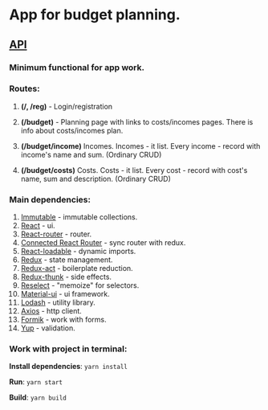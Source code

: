 # App for budget planning.

## [API](https://github.com/RenatRysaev/save-money-api)

### Minimum functional for app work.

### Routes:

1. **(/, /reg)** - Login/registration

2. **(/budget)** - Planning page with links to costs/incomes pages. There is info about costs/incomes plan.

3. **(/budget/income)** Incomes. Incomes - it list. Every income - record with income's name and sum. (Ordinary CRUD)

4. **(/budget/costs)** Costs. Costs - it list. Every cost - record with cost's name, sum and description. (Ordinary CRUD)

### Main dependencies:

1. [Immutable](https://facebook.github.io/immutable-js/docs/#/) - immutable collections.
2. [React](https://reactjs.org/docs/getting-started.html) - ui.
3. [React-router](https://reacttraining.com/react-router/web/guides/quick-start) - router.
4. [Connected React Router](https://github.com/supasate/connected-react-router) - sync router with redux.
5. [React-loadable](https://github.com/jamiebuilds/react-loadable) - dynamic imports.
6. [Redux](https://redux.js.org/api/api-reference) - state management.
7. [Redux-act](https://github.com/pauldijou/redux-act) - boilerplate reduction.
8. [Redux-thunk](https://github.com/reduxjs/redux-thunk) - side effects.
9. [Reselect](https://github.com/reduxjs/reselect) - "memoize" for selectors.
10. [Material-ui](https://material-ui.com/) - ui framework.
11. [Lodash](https://lodash.com/) - utility library.
12. [Axios](https://github.com/axios/axios) - http client.
13. [Formik](https://github.com/jaredpalmer/formik) - work with forms.
14. [Yup](https://github.com/jquense/yup) - validation.

### Work with project in terminal:

**Install dependencies**: `yarn install`

**Run**: `yarn start`

**Build**: `yarn build`
